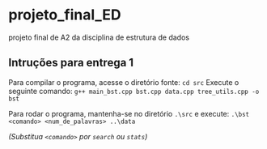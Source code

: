 # projeto_final_ED
projeto final de A2 da disciplina de estrutura de dados 


## Intruções para entrega 1
Para compilar o programa, acesse o diretório fonte:
`cd src`
Execute o seguinte comando:
`g++ main_bst.cpp bst.cpp data.cpp tree_utils.cpp -o bst`

Para rodar o programa, mantenha-se no diretório `.\src` e execute:
`.\bst <comando> <num_de_palavras> ..\data`

*(Substitua `<comando>` por `search` ou `stats`)*
